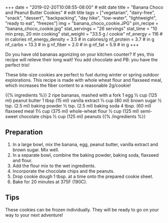 +++
date = "2019-02-20T10:08:55-08:00" # edit date
title = "Banana Choco and Peanut Butter Cookies" # edit title
tags = ["vegetarian", "dairy-free", "snack", "dessert", "backpacking", "day hike", "low-water", "lightweight", "ready to eat", "freezes"]
img = "banana_choco_cookie.JPG"
pin_recipe = "banana_choco_cookie.jpg"
stat_servings = "26 servings"
stat_time = "10 min prep, 20 min cooking"
stat_weight = "33.5 g / cookie"
nf_energy = 116 # in calories
nf_energy_density = 3.5 # in calories/g
nf_protein = 3.7 # in g
nf_carbs = 13.3 # in g
nf_fiber = 2.0 # in g
nf_fat = 5.9 # in g
+++

Do you have old bananas agonizing on your kitchen counter? If yes, this recipe will relieve their long wait! You add chocolate and PB: you have the perfect trio!

These bite-size cookies are perfect to fuel during winter or spring outdoor explorations. This recipe is made with whole wheat flour and flaxseed meal, which increases the fiber content to a reasonable 2g/cookie! 


{{% ingredients %}}
2 ripe bananas, mashed with a fork
1 egg
½ cup (125 ml) peanut butter
1 tbsp (15 ml) vanilla extract
⅓ cup (80 ml)  brown sugar
½ tsp. (2.5 ml) baking powder
½ tsp. (2.5 ml) baking soda
4 tbsp. (60 ml) flaxseed meal
1½ cup (375 ml) whole-wheat flour
½ cup (125 ml) semi-sweet chocolate chips
½ cup (125 ml) peanuts
{{% /ingredients %}}

## Preparation

1. In a large bowl, mix the banana, egg, peanut butter, vanilla extract and brown sugar. Mix well. 
1. In a separate bowl, combine the baking powder, baking soda, flaxseed and flour.
1. Add the flour mix to the wet ingredients. 
1. Incorporate the chocolate chips and the peanuts.
1. Drop cookie dough 1 tbsp. at a time onto the prepared cookie sheet. 
1. Bake for 20 minutes at 375F (190C).


## Tips
These cookies can be frozen individually. They will be ready to go on your way to your next adventure!

